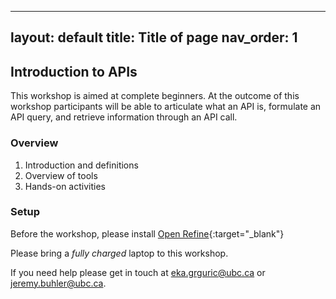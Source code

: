 ---
 layout: default
 title: Title of page
 nav_order: 1
 ---
## Introduction to APIs

This workshop is aimed at complete beginners. At the outcome of this workshop participants will be able to
articulate what an API is, formulate an API query, and retrieve information through an API call. 

### Overview

1. Introduction and definitions
2. Overview of tools
3. Hands-on activities

### Setup

Before the workshop, please install [Open Refine](https://openrefine.org/){:target="_blank"}

Please bring a *fully charged* laptop to this workshop. 

If you need help please get in touch at [eka.grguric@ubc.ca](mailto:eka.grguric@ubc.ca) or [jeremy.buhler@ubc.ca](mailto:jeremy.buhler@ubc.ca).
